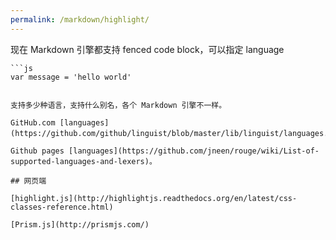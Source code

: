 ```yaml
---
permalink: /markdown/highlight/
---
```


现在 Markdown 引擎都支持 fenced code block，可以指定 language

```
```js
var message = 'hello world'
```
```

支持多少种语言，支持什么别名，各个 Markdown 引擎不一样。

GitHub.com [languages](https://github.com/github/linguist/blob/master/lib/linguist/languages.yml)。

Github pages [languages](https://github.com/jneen/rouge/wiki/List-of-supported-languages-and-lexers)。

## 网页端

[highlight.js](http://highlightjs.readthedocs.org/en/latest/css-classes-reference.html)

[Prism.js](http://prismjs.com/)

